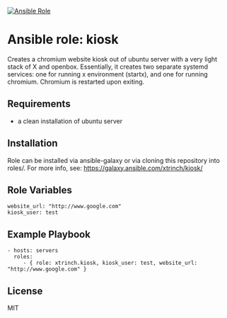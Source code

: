 [![Ansible Role](https://img.shields.io/ansible/role/18529.svg)](https://galaxy.ansible.com/xtrinch/kiosk/)

Ansible role: kiosk
=========

Creates a chromium website kiosk out of ubuntu server with a very light stack of X and openbox. Essentially, it creates two separate systemd services: one for running x environment (startx), and one for running chromium. Chromium is restarted upon exiting.

Requirements
------------

- a clean installation of ubuntu server

Installation
------------

Role can be installed via ansible-galaxy or via cloning this repository into roles/.
For more info, see: https://galaxy.ansible.com/xtrinch/kiosk/

Role Variables
--------------

    website_url: "http://www.google.com"
    kiosk_user: test

Example Playbook
----------------

    - hosts: servers
      roles:
         - { role: xtrinch.kiosk, kiosk_user: test, website_url: "http://www.google.com" }

License
-------

MIT
